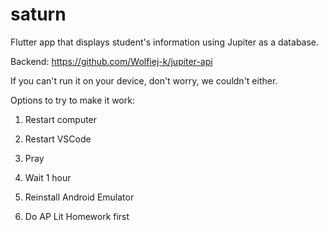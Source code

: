 # saturn

Flutter app that displays student's information using Jupiter as a database.

Backend: https://github.com/Wolfiej-k/jupiter-api

If you can't run it on your device, don't worry, we couldn't either.

Options to try to make it work:

1. Restart computer

2. Restart VSCode

3. Pray

4. Wait 1 hour

5. Reinstall Android Emulator

6. Do AP Lit Homework first
